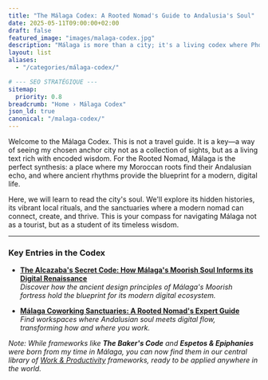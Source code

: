 ```yaml
---
title: "The Málaga Codex: A Rooted Nomad's Guide to Andalusia's Soul"
date: 2025-05-11T09:00:00+02:00
draft: false
featured_image: "images/malaga-codex.jpg"
description: "Málaga is more than a city; it's a living codex where Phoenician trade routes and Moorish wisdom inform a vibrant digital renaissance. This is your key to deciphering it."
layout: list
aliases:
  - "/categories/málaga-codex/"

# --- SEO STRATÉGIQUE ---
sitemap:
  priority: 0.8
breadcrumb: "Home › Málaga Codex"
json_ld: true
canonical: "/malaga-codex/"
---
```


Welcome to the Málaga Codex. This is not a travel guide. It is a key—a way of seeing my chosen anchor city not as a collection of sights, but as a living text rich with encoded wisdom. For the Rooted Nomad, Málaga is the perfect synthesis: a place where my Moroccan roots find their Andalusian echo, and where ancient rhythms provide the blueprint for a modern, digital life.

Here, we will learn to read the city's soul. We'll explore its hidden histories, its vibrant local rituals, and the sanctuaries where a modern nomad can connect, create, and thrive. This is your compass for navigating Málaga not as a tourist, but as a student of its timeless wisdom.

---

### Key Entries in the Codex

*   [**The Alcazaba's Secret Code: How Málaga's Moorish Soul Informs its Digital Renaissance**](/place-belonging/malaga-alcazaba-code/)  
    *Discover how the ancient design principles of Málaga's Moorish fortress hold the blueprint for its modern digital ecosystem.*

*   [**Málaga Coworking Sanctuaries: A Rooted Nomad's Expert Guide**](/place-belonging/malaga-coworking-sanctuaries/)  
    *Find workspaces where Andalusian soul meets digital flow, transforming how and where you work.*

*Note: While frameworks like **The Baker's Code** and **Espetos & Epiphanies** were born from my time in Málaga, you can now find them in our central library of [Work & Productivity](/work-productivity/) frameworks, ready to be applied anywhere in the world.*